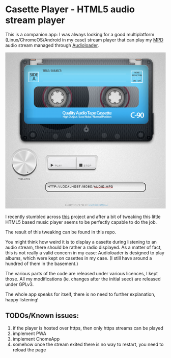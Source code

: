 # Casette Player - HTML5 audio stream player

This is a companion app: I was always looking for a good multiplatform (Linux/ChromeOS/Android in my case) stream player that can play my [MPD](https://www.musicpd.org/) audio stream managed through [Audioloader](https://github.com/krisek/audioloader).

[![Screenshot](cplayer.png)](cplayer.png)

I recently stumbled across [this](https://tympanus.net/codrops/2012/07/12/old-school-cassette-player-with-html5-audio/) project and after a bit of tweaking this little HTML5 based music player seems to be perfectly capable to do the job.

The result of this tweaking can be found in this repo.

You might think how weird it is to display a casette during listening to an audio stream, there should be rather a radio displayed. As a matter of fact, this is not really a valid concern in my case: Audioloader is designed to play albums, which were kept on casettes in my case. (I still have around a hundred of them in the basement.) 

The various parts of the code are released under various licences, I kept those. All my modifications (ie. changes after the initial seed) are released under GPLv3.

The whole app speaks for itself, there is no need to further explanation, happy listening!

## TODOs/Known issues:

1. if the player is hosted over https, then only https streams can be played
2. implement PWA
3. implement ChomeApp
4. somehow once the stream exited there is no way to restart, you need to reload the page